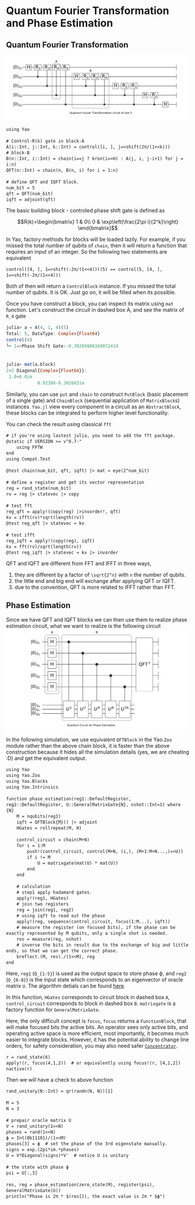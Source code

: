 # Quantum Fourier Transformation and Phase Estimation

## Quantum Fourier Transformation
![ghz](../assets/figures/qft.png)

```@example QFT
using Yao

# Control-R(k) gate in block-A
A(i::Int, j::Int, k::Int) = control([i, ], j=>shift(2π/(1<<k)))
# block-B
B(n::Int, i::Int) = chain(i==j ? kron(i=>H) : A(j, i, j-i+1) for j = i:n)
QFT(n::Int) = chain(n, B(n, i) for i = 1:n)

# define QFT and IQFT block.
num_bit = 5
qft = QFT(num_bit)
iqft = adjoint(qft)
```

The basic building block - controled phase shift gate is defined as

```math
R(k)=\begin{bmatrix}
1 & 0\\
0 & \exp\left(\frac{2\pi i}{2^k}\right)
\end{bmatrix}
```
In Yao, factory methods for blocks will be loaded lazily. For example, if you missed the total
number of qubits of `chain`, then it will return a function that requires an input of an integer.
So the following two statements are equivalent
```@example QFT
control([4, ], 1=>shift(-2π/(1<<4)))(5) == control(5, [4, ], 1=>shift(-2π/(1<<4)))
```
Both of then will return a `ControlBlock` instance. If you missed the total number of qubits. It is OK. Just go on, it will be filled when its possible.

Once you have construct a block, you can inspect its matrix using `mat` function.
Let's construct the circuit in dashed box A, and see the matrix of ``R_4`` gate
```julia
julia> a = A(4, 1, 4)(5)
Total: 5, DataType: Complex{Float64}
control(4)
└─ 1=>Phase Shift Gate:-0.39269908169872414


julia> mat(a.block)
2×2 Diagonal{Complex{Float64}}:
 1.0+0.0im          ⋅         
     ⋅      0.92388-0.382683im
```

Similarly, you can use `put` and `chain` to construct `PutBlock` (basic placement of a single gate) and `ChainBlock` (sequential application of `MatrixBlock`s) instances. `Yao.jl` view every component in a circuit as an `AbstractBlock`, these blocks can be integrated to perform higher level functionality.

You can check the result using classical `fft`
```@example QFT
# if you're using lastest julia, you need to add the fft package.
@static if VERSION >= v"0.7-"
    using FFTW
end
using Compat.Test

@test chain(num_bit, qft, iqft) |> mat ≈ eye(2^num_bit)

# define a register and get its vector representation
reg = rand_state(num_bit)
rv = reg |> statevec |> copy

# test fft
reg_qft = apply!(copy(reg) |>invorder!, qft)
kv = ifft(rv)*sqrt(length(rv))
@test reg_qft |> statevec ≈ kv

# test ifft
reg_iqft = apply!(copy(reg), iqft)
kv = fft(rv)/sqrt(length(rv))
@test reg_iqft |> statevec ≈ kv |> invorder
```

QFT and IQFT are different from FFT and IFFT in three ways,

1. they are different by a factor of ``\sqrt{2^n}`` with ``n`` the number of qubits.
2. the little end and big end will exchange after applying QFT or IQFT.
3. due to the convention, QFT is more related to IFFT rather than FFT.


## Phase Estimation
Since we have QFT and IQFT blocks we can then use them to realize phase estimation circuit, what we want to realize is the following circuit
![phase estimation](../assets/figures/phaseest.png)

In the following simulation, we use equivalent `QFTBlock` in the Yao.`Zoo` module rather than the above chain block,
it is faster than the above construction because it hides all the simulation details (yes, we are cheating :D) and get the equivalent output.

```@example PhaseEstimation
using Yao
using Yao.Zoo
using Yao.Blocks
using Yao.Intrinsics

function phase_estimation(reg1::DefaultRegister, reg2::DefaultRegister, U::GeneralMatrixGate{N}, nshot::Int=1) where {N}
    M = nqubits(reg1)
    iqft = QFTBlock{M}() |> adjoint
    HGates = rollrepeat(M, H)

    control_circuit = chain(M+N)
    for i = 1:M
        push!(control_circuit, control(M+N, (i,), (M+1:M+N...,)=>U))
        if i != M
            U = matrixgate(mat(U) * mat(U))
        end
    end

    # calculation
    # step1 apply hadamard gates.
    apply!(reg1, HGates)
    # join two registers
    reg = join(reg1, reg2)
    # using iqft to read out the phase
    apply!(reg, sequence(control_circuit, focus(1:M...), iqft))
    # measure the register (on focused bits), if the phase can be exactly represented by M qubits, only a single shot is needed.
    res = measure(reg, nshot)
    # inverse the bits in result due to the exchange of big and little ends, so that we can get the correct phase.
    breflect.(M, res)./(1<<M), reg
end
```
Here, `reg1` (``Q_{1-5}``) is used as the output space to store phase ϕ, and `reg2` (``Q_{6-8}``) is the input state which corresponds to an eigenvector of oracle matrix `U`.
The algorithm detials can be found [here](https://en.wikipedia.org/wiki/Quantum_phase_estimation_algorithm).

In this function, `HGates` corresponds to circuit block in dashed box `A`, `control_circuit` corresponds to block in dashed box `B`.
`matrixgate` is a factory function for `GeneralMatrixGate`.

Here, the only difficult concept is `focus`, `focus` returns a `FunctionBlock`, that will make focused bits the active bits.
An operator sees only active bits, and operating active space is more efficient, most importantly, it becomes much easier to integrate blocks.
However, it has the potential ability to change line orders, for safety consideration, you may also need safer [`Concentrator`](@ref).

```@example PhaseEstimation
r = rand_state(6)
apply!(r, focus(4,1,2))  # or equivalently using focus!(r, [4,1,2])
nactive(r)
```

Then we will have a check to above function

```@example PhaseEstimation
rand_unitary(N::Int) = qr(randn(N, N))[1]

M = 5
N = 3

# prepair oracle matrix U
V = rand_unitary(1<<N)
phases = rand(1<<N)
ϕ = Int(0b11101)/(1<<M)
phases[3] = ϕ  # set the phase of the 3rd eigenstate manually.
signs = exp.(2pi*im.*phases)
U = V*Diagonal(signs)*V'  # notice U is unitary

# the state with phase ϕ
psi = U[:,3]

res, reg = phase_estimation(zero_state(M), register(psi), GeneralMatrixGate(U))
println("Phase is 2π * $(res[]), the exact value is 2π * $ϕ")
```
